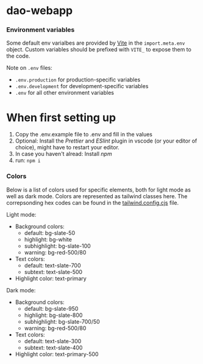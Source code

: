 # dao-webapp

### Environment variables

Some default env varialbes are provided by [Vite](https://vitejs.dev/guide/env-and-mode.html) in the `import.meta.env` object. Custom variables should be prefixed with `VITE_` to expose them to the code.

Note on `.env` files:

- `.env.production` for production-specific variables
- `.env.development` for development-specific variables
- `.env` for all other environment variables

# When first setting up

1. Copy the .env.example file to .env and fill in the values
2. Optional: Install the *Prettier* and *ESlint* plugin in vscode (or your editor of choice), might have to restart your editor.
3. In case you haven't alread: Install *npm*
4. run: `npm i`

### Colors
Below is a list of colors used for specific elements, both for light mode as well as dark mode. Colors are represented as tailwind classes here. The correpsonding hex codes can be found in the [tailwind.config.cjs](tailwind.config.cjs) file.

Light mode:
- Background colors:
    - default: bg-slate-50
    - highlight: bg-white
    - subhighlight: bg-slate-100
    - warning: bg-red-500/80
- Text colors:
    - default: text-slate-700
    - subtext: text-slate-500
- Highlight color: text-primary

Dark mode:
- Background colors:
    - default: bg-slate-950
    - highlight: bg-slate-800
    - subhighlight: bg-slate-700/50
    - warning: bg-red-500/80
- Text colors:
    - default: text-slate-300
    - subtext: text-slate-400
- Highlight color: text-primary-500
